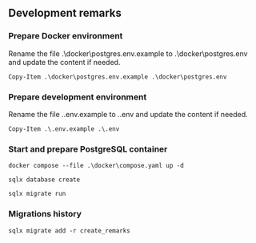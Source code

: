 ## Development remarks

### Prepare Docker environment

Rename the file .\docker\postgres.env.example to .\docker\postgres.env and update the content if needed.

```pwsh
Copy-Item .\docker\postgres.env.example .\docker\postgres.env
```

### Prepare development environment

Rename the file .\.env.example to .\.env and update the content if needed.

```pwsh
Copy-Item .\.env.example .\.env
```

### Start and prepare PostgreSQL container

```pwsh
docker compose --file .\docker\compose.yaml up -d
```

```pwsh
sqlx database create
```

```pwsh
sqlx migrate run
```

### Migrations history

```pwsh
sqlx migrate add -r create_remarks
```

